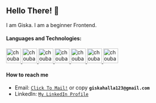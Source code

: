 ## Hello There! 👋
I am Giska. I am a beginner Frontend.

#### **Languages and Technologies:**

<p float="left">
 <a href="https://en.wikipedia.org/wiki/HTML">
<img alt="choubari" src="https://cdn1.iconfinder.com/data/icons/logotypes/32/badge-html-5-128.png" width="40">
 </a>
 <a href="https://en.wikipedia.org/wiki/CCS3">
<img alt="choubari" src="https://cdn1.iconfinder.com/data/icons/logotypes/32/badge-css-3-256.png" width="40">
  </a>
 <a href="https://en.wikipedia.org/wiki/JavaScript">
<img alt="choubari" src="https://cdn-icons-png.flaticon.com/128/5968/5968292.png" width="40">
  </a>
 <a href="https://www.figma.com/">
<img alt="choubari" src="https://cdn-icons-png.flaticon.com/512/5968/5968705.png" width="40">
  </a>
 <a href="https://code.visualstudio.com/">
<img alt="choubari" src="https://cdn1.iconfinder.com/data/icons/unicons-line-vol-6/24/visual-studio-128.png" width="40">
  </a>
<a href="https://www.adobe.com/products/photoshop.html">
<img alt="choubari" src="https://cdn4.iconfinder.com/data/icons/logos-and-brands/512/23_Photoshop_Adobe_logo_logos-128.png" width="40">
  </a>
 <a href="https://www.adobe.com/products/illustrator.html">
<img alt="choubari" src="https://cdn4.iconfinder.com/data/icons/logos-and-brands/512/11_Illustrator_Adobe_Ai_logo_logos-128.png" width="40">
  </a>
</p>

#### How to reach me
- Email: [`Click To Mail!`](mailto:giskahalla123@gmail.com) or copy **`giskahalla123@gmail.com`**
- LinkedIn: [`My LinkedIn Profile`](https://www.linkedin.com/in/giska-halla-643253188/)

